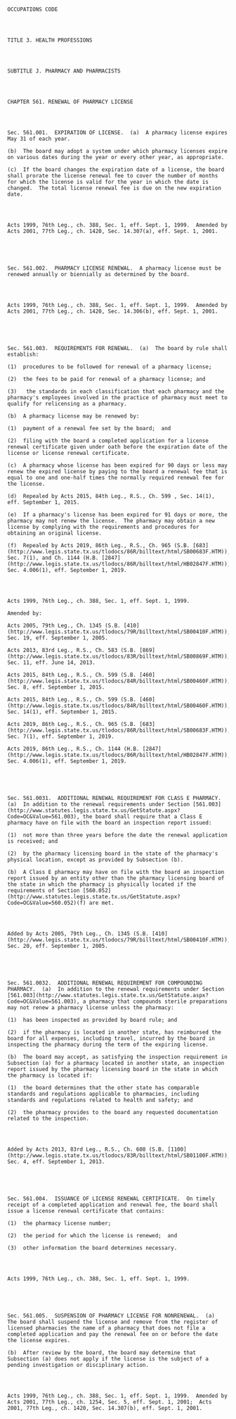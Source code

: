 ﻿
    
    
    	
    					
    
    
    OCCUPATIONS CODE
    
      
    
    
    TITLE 3. HEALTH PROFESSIONS
    
      
    
    
    SUBTITLE J. PHARMACY AND PHARMACISTS
    
      
    
    
    CHAPTER 561. RENEWAL OF PHARMACY LICENSE
    
      
    
    
    Sec. 561.001.  EXPIRATION OF LICENSE.  (a)  A pharmacy license expires May 31 of each year.
    
    (b)  The board may adopt a system under which pharmacy licenses expire on various dates during the year or every other year, as appropriate.
    
    (c)  If the board changes the expiration date of a license, the board shall prorate the license renewal fee to cover the number of months for which the license is valid for the year in which the date is changed.  The total license renewal fee is due on the new expiration date.
    
    
    
    
    Acts 1999, 76th Leg., ch. 388, Sec. 1, eff. Sept. 1, 1999.  Amended by Acts 2001, 77th Leg., ch. 1420, Sec. 14.307(a), eff. Sept. 1, 2001.
    
    
    
    
    
    Sec. 561.002.  PHARMACY LICENSE RENEWAL.  A pharmacy license must be renewed annually or biennially as determined by the board.
    
    
    
    
    Acts 1999, 76th Leg., ch. 388, Sec. 1, eff. Sept. 1, 1999.  Amended by Acts 2001, 77th Leg., ch. 1420, Sec. 14.306(b), eff. Sept. 1, 2001.
    
    
    
    
    
    Sec. 561.003.  REQUIREMENTS FOR RENEWAL.  (a)  The board by rule shall establish:
    
    (1)  procedures to be followed for renewal of a pharmacy license;
    
    (2)  the fees to be paid for renewal of a pharmacy license; and
    
    (3)   the standards in each classification that each pharmacy and the pharmacy's employees involved in the practice of pharmacy must meet to qualify for relicensing as a pharmacy.
    
    (b)  A pharmacy license may be renewed by:
    
    (1)  payment of a renewal fee set by the board;  and
    
    (2)  filing with the board a completed application for a license renewal certificate given under oath before the expiration date of the license or license renewal certificate.
    
    (c)  A pharmacy whose license has been expired for 90 days or less may renew the expired license by paying to the board a renewal fee that is equal to one and one-half times the normally required renewal fee for the license.
    
    (d)  Repealed by Acts 2015, 84th Leg., R.S., Ch. 599 , Sec. 14(1), eff. September 1, 2015.
    
    (e)  If a pharmacy's license has been expired for 91 days or more, the pharmacy may not renew the license.  The pharmacy may obtain a new license by complying with the requirements and procedures for obtaining an original license.
    
    (f)  Repealed by Acts 2019, 86th Leg., R.S., Ch. 965 (S.B. [683](http://www.legis.state.tx.us/tlodocs/86R/billtext/html/SB00683F.HTM)), Sec. 7(1), and Ch. 1144 (H.B. [2847](http://www.legis.state.tx.us/tlodocs/86R/billtext/html/HB02847F.HTM)), Sec. 4.006(1), eff. September 1, 2019.
    
    
    
    
    Acts 1999, 76th Leg., ch. 388, Sec. 1, eff. Sept. 1, 1999.
    
    Amended by: 
    
    Acts 2005, 79th Leg., Ch. 1345 (S.B. [410](http://www.legis.state.tx.us/tlodocs/79R/billtext/html/SB00410F.HTM)), Sec. 19, eff. September 1, 2005.
    
    Acts 2013, 83rd Leg., R.S., Ch. 583 (S.B. [869](http://www.legis.state.tx.us/tlodocs/83R/billtext/html/SB00869F.HTM)), Sec. 11, eff. June 14, 2013.
    
    Acts 2015, 84th Leg., R.S., Ch. 599 (S.B. [460](http://www.legis.state.tx.us/tlodocs/84R/billtext/html/SB00460F.HTM)), Sec. 8, eff. September 1, 2015.
    
    Acts 2015, 84th Leg., R.S., Ch. 599 (S.B. [460](http://www.legis.state.tx.us/tlodocs/84R/billtext/html/SB00460F.HTM)), Sec. 14(1), eff. September 1, 2015.
    
    Acts 2019, 86th Leg., R.S., Ch. 965 (S.B. [683](http://www.legis.state.tx.us/tlodocs/86R/billtext/html/SB00683F.HTM)), Sec. 7(1), eff. September 1, 2019.
    
    Acts 2019, 86th Leg., R.S., Ch. 1144 (H.B. [2847](http://www.legis.state.tx.us/tlodocs/86R/billtext/html/HB02847F.HTM)), Sec. 4.006(1), eff. September 1, 2019.
    
    
    
    
    
    Sec. 561.0031.  ADDITIONAL RENEWAL REQUIREMENT FOR CLASS E PHARMACY.  (a)  In addition to the renewal requirements under Section [561.003](http://www.statutes.legis.state.tx.us/GetStatute.aspx?Code=OC&Value=561.003), the board shall require that a Class E pharmacy have on file with the board an inspection report issued:
    
    (1)  not more than three years before the date the renewal application is received; and
    
    (2)  by the pharmacy licensing board in the state of the pharmacy's physical location, except as provided by Subsection (b).
    
    (b)  A Class E pharmacy may have on file with the board an inspection report issued by an entity other than the pharmacy licensing board of the state in which the pharmacy is physically located if the requirements of Section [560.052](http://www.statutes.legis.state.tx.us/GetStatute.aspx?Code=OC&Value=560.052)(f) are met.
    
    
    
    
    Added by Acts 2005, 79th Leg., Ch. 1345 (S.B. [410](http://www.legis.state.tx.us/tlodocs/79R/billtext/html/SB00410F.HTM)), Sec. 20, eff. September 1, 2005.
    
    
    
    
    
    Sec. 561.0032.  ADDITIONAL RENEWAL REQUIREMENT FOR COMPOUNDING PHARMACY.  (a)  In addition to the renewal requirements under Section [561.003](http://www.statutes.legis.state.tx.us/GetStatute.aspx?Code=OC&Value=561.003), a pharmacy that compounds sterile preparations may not renew a pharmacy license unless the pharmacy:
    
    (1)  has been inspected as provided by board rule; and
    
    (2)  if the pharmacy is located in another state, has reimbursed the board for all expenses, including travel, incurred by the board in inspecting the pharmacy during the term of the expiring license.
    
    (b)  The board may accept, as satisfying the inspection requirement in Subsection (a) for a pharmacy located in another state, an inspection report issued by the pharmacy licensing board in the state in which the pharmacy is located if:
    
    (1)  the board determines that the other state has comparable standards and regulations applicable to pharmacies, including standards and regulations related to health and safety; and
    
    (2)  the pharmacy provides to the board any requested documentation related to the inspection.
    
    
    
    
    Added by Acts 2013, 83rd Leg., R.S., Ch. 608 (S.B. [1100](http://www.legis.state.tx.us/tlodocs/83R/billtext/html/SB01100F.HTM)), Sec. 4, eff. September 1, 2013.
    
    
    
    
    
    Sec. 561.004.  ISSUANCE OF LICENSE RENEWAL CERTIFICATE.  On timely receipt of a completed application and renewal fee, the board shall issue a license renewal certificate that contains:
    
    (1)  the pharmacy license number;
    
    (2)  the period for which the license is renewed;  and
    
    (3)  other information the board determines necessary.
    
    
    
    
    Acts 1999, 76th Leg., ch. 388, Sec. 1, eff. Sept. 1, 1999.
    
    
    
    
    
    Sec. 561.005.  SUSPENSION OF PHARMACY LICENSE FOR NONRENEWAL.  (a)  The board shall suspend the license and remove from the register of licensed pharmacies the name of a pharmacy that does not file a completed application and pay the renewal fee on or before the date the license expires.
    
    (b)  After review by the board, the board may determine that Subsection (a) does not apply if the license is the subject of a pending investigation or disciplinary action.
    
    
    
    
    Acts 1999, 76th Leg., ch. 388, Sec. 1, eff. Sept. 1, 1999.  Amended by Acts 2001, 77th Leg., ch. 1254, Sec. 5, eff. Sept. 1, 2001;  Acts 2001, 77th Leg., ch. 1420, Sec. 14.307(b), eff. Sept. 1, 2001.
    
    
    
    
    				
